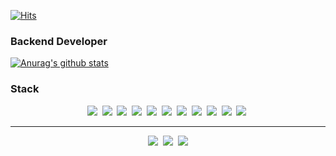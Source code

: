 [![Hits](https://hits.seeyoufarm.com/api/count/incr/badge.svg?url=https%3A%2F%2Fgithub.com%2Fzwooo96&count_bg=%2379C83D&title_bg=%23555555&icon=&icon_color=%23E7E7E7&title=hits&edge_flat=false)](https://hits.seeyoufarm.com)

### Backend Developer
[![Anurag's github stats](https://github-readme-stats.vercel.app/api?username=zwooo96)](https://github.com/anuraghazra/github-readme-stats)

### Stack
<div align="center">
	<img src="https://img.shields.io/badge/Java-007396?style=flat-square&logo=Java&logoColor=white"/></a>&nbsp
	<img src="https://img.shields.io/badge/Python-3766AB?style=flat-square&logo=Python&logoColor=white"/></a>&nbsp
	<img src="https://img.shields.io/badge/Swift-FA7343?style=flat-square&logo=Swift&logoColor=white"/></a>&nbsp
	<img src="https://img.shields.io/badge/C-A8B9CC?style=flat-square&logo=C&logoColor=white"/></a>&nbsp
	<img src="https://img.shields.io/badge/HTML-E34F26?style=flat-square&logo=HTML5&logoColor=white"/></a>&nbsp
	<img src="https://img.shields.io/badge/CSS-1572B6?style=flat-square&logo=CSS3&logoColor=white"/></a>&nbsp
	<img src="https://img.shields.io/badge/Javascript-F7DF1E?style=flat-square&logo=Javascript&logoColor=white"/></a>&nbsp
	<img src="https://img.shields.io/badge/Spring-6DB33F?style=flat-square&logo=Spring&logoColor=white"/></a>&nbsp
	<img src="https://img.shields.io/badge/Oracle-F80000?style=flat-square&logo=Oracle&logoColor=white"/></a>&nbsp
	<img src="https://img.shields.io/badge/Git-F05032?style=flat-square&logo=Git&logoColor=white"/></a>&nbsp
	<img src="https://img.shields.io/badge/Svn-809CC9?style=flat-square&logo=Subversion&logoColor=white"/></a>&nbsp
</div>

---
<div align="center">
	<a href="https://jiwoo-yi.netlify.app/"><img src="https://img.shields.io/badge/Portfolio-00C7B7?style=flat-square&logo=Netlify&logoColor=white&link=https://jiwoo-yi.netlify.app/"/></a>&nbsp
	<a href="https://velog.io/@zwooo96"><img src="https://img.shields.io/badge/Tech%20Blog-black?style=flat-square&logo=Vimeo&logoColor=white&link=https://velog.io/@zwooo96"/></a>&nbsp
	<a href="mailto:dlwldn385@naver.com"><img src="https://img.shields.io/badge/Gmail-d14836?style=flat-square&logo=Gmail&logoColor=white&link=dlwldn385@naver.com"/></a>
</div>
